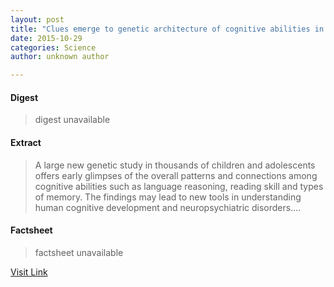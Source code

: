 ```yaml
---
layout: post
title: "Clues emerge to genetic architecture of cognitive abilities in children"
date: 2015-10-29
categories: Science
author: unknown author

---
```



#### Digest
>digest unavailable

#### Extract
>A large new genetic study in thousands of children and adolescents offers early glimpses of the overall patterns and connections among cognitive abilities such as language reasoning, reading skill and types of memory. The findings may lead to new tools in understanding human cognitive development and neuropsychiatric disorders....

#### Factsheet
>factsheet unavailable

[Visit Link](http://feeds.sciencedaily.com/~r/sciencedaily/~3/PXxEQBqVQLU/140811124115.htm)


